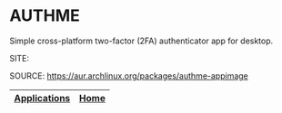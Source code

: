 # AUTHME

 Simple cross-platform two-factor (2FA) authenticator app for desktop.

 SITE: 

 SOURCE: https://aur.archlinux.org/packages/authme-appimage

 | [Applications](https://portable-linux-apps.github.io/apps.html) | [Home](https://portable-linux-apps.github.io)
 | --- | --- |
